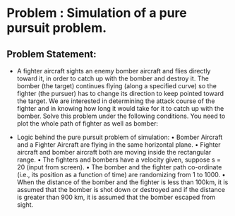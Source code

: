 # Problem : Simulation of a pure pursuit problem.

## Problem Statement:

- A fighter aircraft sights an enemy bomber aircraft and flies directly toward it, in order to catch up
  with the bomber and destroy it. The bomber (the target) continues flying (along a specified curve)
  so the fighter (the pursuer) has to change its direction to keep pointed toward the target. We are
  interested in determining the attack course of the fighter and in knowing how long it would
  take for it to catch up with the bomber. Solve this problem under the following conditions.
  You need to plot the whole path of fighter as well as bomber:

- Logic behind the pure pursuit problem of simulation:
  • Bomber Aircraft and a Fighter Aircraft are flying in the same horizontal plane.
  • Fighter aircraft and bomber aircraft both are moving inside the rectangular range.
  • The fighters and bombers have a velocity given, suppose s = 20 (input from screen).
  • The bomber and the fighter path co-ordinate (i.e., its position as a function of time) are randomizing from 1 to 1000.
  • When the distance of the bomber and the fighter is less than 100km, it is assumed that the bomber is shot down or destroyed and if the distance is greater than 900 km, it is assumed that the bomber escaped from sight.
